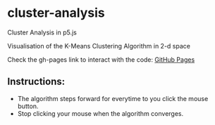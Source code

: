 # cluster-analysis
Cluster Analysis in p5.js

Visualisation of the K-Means Clustering Algorithm in 2-d space

Check the gh-pages link to interact with the code: [GitHub Pages](eshaansn.github.io/cluster-analysis/)

## Instructions:
* The algorithm steps forward for everytime to you click the mouse button.
* Stop clicking your mouse when the algorithm converges.
